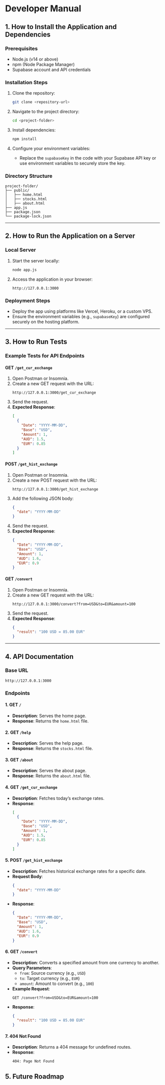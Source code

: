 # Developer Manual

## 1. How to Install the Application and Dependencies

### Prerequisites

- Node.js (v14 or above)
- npm (Node Package Manager)
- Supabase account and API credentials

### Installation Steps

1. Clone the repository:

   ```bash
   git clone <repository-url>
   ```

2. Navigate to the project directory:

   ```bash
   cd <project-folder>
   ```

3. Install dependencies:

   ```bash
   npm install
   ```

4. Configure your environment variables:
   - Replace the `supabaseKey` in the code with your Supabase API key or use environment variables to securely store the key.

### Directory Structure

```
project-folder/
├── public/
│   ├── home.html
│   ├── stocks.html
│   ├── about.html
├── app.js
├── package.json
└── package-lock.json
```

---

## 2. How to Run the Application on a Server

### Local Server

1. Start the server locally:

   ```bash
   node app.js
   ```

2. Access the application in your browser:
   ```
   http://127.0.0.1:3000
   ```

### Deployment Steps

- Deploy the app using platforms like Vercel, Heroku, or a custom VPS.
- Ensure the environment variables (e.g., `supabaseKey`) are configured securely on the hosting platform.

---

## 3. How to Run Tests

### Example Tests for API Endpoints

#### **GET `/get_cur_exchange`**

1. Open Postman or Insomnia.
2. Create a new GET request with the URL:
   ```
   http://127.0.0.1:3000/get_cur_exchange
   ```
3. Send the request.
4. **Expected Response**:
   ```json
   [
     {
       "Date": "YYYY-MM-DD",
       "Base": "USD",
       "Amount": 1,
       "AUD": 1.5,
       "EUR": 0.85
     }
   ]
   ```

#### **POST `/get_hist_exchange`**

1. Open Postman or Insomnia.
2. Create a new POST request with the URL:
   ```
   http://127.0.0.1:3000/get_hist_exchange
   ```
3. Add the following JSON body:
   ```json
   {
     "date": "YYYY-MM-DD"
   }
   ```
4. Send the request.
5. **Expected Response**:
   ```json
   {
     "Date": "YYYY-MM-DD",
     "Base": "USD",
     "Amount": 1,
     "AUD": 1.6,
     "EUR": 0.9
   }
   ```

#### **GET `/convert`**

1. Open Postman or Insomnia.
2. Create a new GET request with the URL:
   ```
   http://127.0.0.1:3000/convert?from=USD&to=EUR&amount=100
   ```
3. Send the request.
4. **Expected Response**:
   ```json
   {
     "result": "100 USD = 85.00 EUR"
   }
   ```

---

## 4. API Documentation

### Base URL

```
http://127.0.0.1:3000
```

### Endpoints

#### 1. **GET `/`**

- **Description**: Serves the home page.
- **Response**: Returns the `home.html` file.

#### 2. **GET `/help`**

- **Description**: Serves the help page.
- **Response**: Returns the `stocks.html` file.

#### 3. **GET `/about`**

- **Description**: Serves the about page.
- **Response**: Returns the `about.html` file.

#### 4. **GET `/get_cur_exchange`**

- **Description**: Fetches today’s exchange rates.
- **Response**:
  ```json
  [
    {
      "Date": "YYYY-MM-DD",
      "Base": "USD",
      "Amount": 1,
      "AUD": 1.5,
      "EUR": 0.85
    }
  ]
  ```

#### 5. **POST `/get_hist_exchange`**

- **Description**: Fetches historical exchange rates for a specific date.
- **Request Body**:
  ```json
  {
    "date": "YYYY-MM-DD"
  }
  ```
- **Response**:
  ```json
  {
    "Date": "YYYY-MM-DD",
    "Base": "USD",
    "Amount": 1,
    "AUD": 1.6,
    "EUR": 0.9
  }
  ```

#### 6. **GET `/convert`**

- **Description**: Converts a specified amount from one currency to another.
- **Query Parameters**:
  - `from`: Source currency (e.g., `USD`)
  - `to`: Target currency (e.g., `EUR`)
  - `amount`: Amount to convert (e.g., `100`)
- **Example Request**:
  ```
  GET /convert?from=USD&to=EUR&amount=100
  ```
- **Response**:
  ```json
  {
    "result": "100 USD = 85.00 EUR"
  }
  ```

#### 7. **404 Not Found**

- **Description**: Returns a 404 message for undefined routes.
- **Response**:
  ```
  404: Page Not Found
  ```

## 5. Future Roadmap
